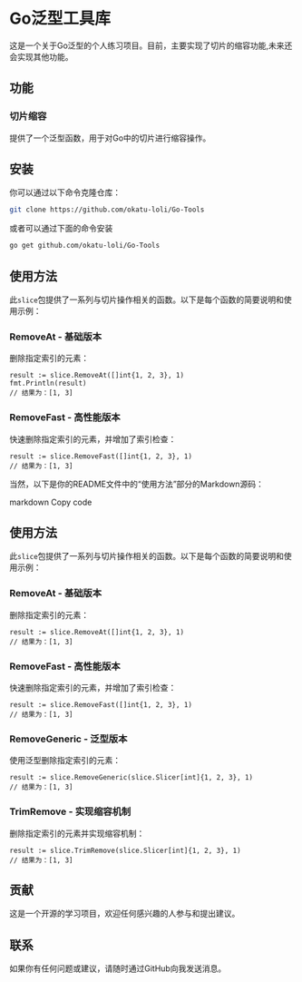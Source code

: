 # Go泛型工具库
这是一个关于Go泛型的个人练习项目。目前，主要实现了切片的缩容功能,未来还会实现其他功能。

## 功能
### 切片缩容
提供了一个泛型函数，用于对Go中的切片进行缩容操作。

## 安装
你可以通过以下命令克隆仓库：
```bash
git clone https://github.com/okatu-loli/Go-Tools
```
或者可以通过下面的命令安装
```bash
go get github.com/okatu-loli/Go-Tools
```

## 使用方法

此`slice`包提供了一系列与切片操作相关的函数。以下是每个函数的简要说明和使用示例：

### RemoveAt - 基础版本

删除指定索引的元素：

```
result := slice.RemoveAt([]int{1, 2, 3}, 1)
fmt.Println(result)
// 结果为：[1, 3]
```
### RemoveFast - 高性能版本
快速删除指定索引的元素，并增加了索引检查：
```
result := slice.RemoveFast([]int{1, 2, 3}, 1)
// 结果为：[1, 3]
```

当然，以下是你的README文件中的“使用方法”部分的Markdown源码：

markdown
Copy code
## 使用方法

此`slice`包提供了一系列与切片操作相关的函数。以下是每个函数的简要说明和使用示例：

### RemoveAt - 基础版本

删除指定索引的元素：

```
result := slice.RemoveAt([]int{1, 2, 3}, 1)
// 结果为：[1, 3]
```

### RemoveFast - 高性能版本
快速删除指定索引的元素，并增加了索引检查：

```
result := slice.RemoveFast([]int{1, 2, 3}, 1)
// 结果为：[1, 3]
```
### RemoveGeneric - 泛型版本
使用泛型删除指定索引的元素：

```
result := slice.RemoveGeneric(slice.Slicer[int]{1, 2, 3}, 1)
// 结果为：[1, 3]
```

### TrimRemove - 实现缩容机制
删除指定索引的元素并实现缩容机制：
```
result := slice.TrimRemove(slice.Slicer[int]{1, 2, 3}, 1)
// 结果为：[1, 3]
```
## 贡献
这是一个开源的学习项目，欢迎任何感兴趣的人参与和提出建议。

## 联系
如果你有任何问题或建议，请随时通过GitHub向我发送消息。
